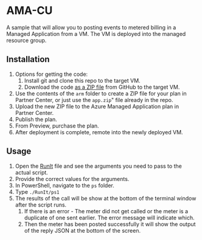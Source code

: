 # AMA-CU

A sample that will allow you to posting events to metered billing in a Managed Application from a VM. The VM is deployed into the managed resource group.

## Installation

1. Options for getting the code:
    1. Install git and clone this repo to the target VM.
    1. Download the code [as a ZIP file](https://github.com/dstarr/ama-cu/archive/refs/heads/main.zip) from GitHub to the target VM.
1. Use the contents of the `arm` folder to create a ZIP file for your plan in Partner Center, or just use the `app.zip`" file already in the repo.
1. Upload the new ZIP file to the Azure Managed Application plan in Partner Center.
1. Publish the plan.
1. From Preview, purchase the plan.
1. After deployment is complete, remote into the newly deployed VM.


## Usage

1. Open the [RunIt](./ps/RunIt.ps1) file and see the arguments you need to pass to the actual script.
1. Provide the correct values for the arguments.
1. In PowerShell, navigate to the `ps` folder.
1. Type `./RunIt/ps1`
1. The results of the call will be show at the bottom of the terminal window after the script runs.
    1. If there is an error - The meter did not get called or the meter is a duplicate of one sent earlier. The error message will indicate which.
    1. Then the meter has been posted successfully it will show the output of the reply JSON at the bottom of the screen.
